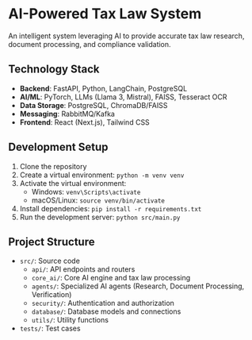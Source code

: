 # AI-Powered Tax Law System

An intelligent system leveraging AI to provide accurate tax law research, document processing, and compliance validation.

## Technology Stack

- **Backend**: FastAPI, Python, LangChain, PostgreSQL
- **AI/ML**: PyTorch, LLMs (Llama 3, Mistral), FAISS, Tesseract OCR
- **Data Storage**: PostgreSQL, ChromaDB/FAISS
- **Messaging**: RabbitMQ/Kafka
- **Frontend**: React (Next.js), Tailwind CSS

## Development Setup

1. Clone the repository
2. Create a virtual environment: `python -m venv venv`
3. Activate the virtual environment: 
   - Windows: `venv\Scripts\activate`
   - macOS/Linux: `source venv/bin/activate`
4. Install dependencies: `pip install -r requirements.txt`
5. Run the development server: `python src/main.py`

## Project Structure

- `src/`: Source code
  - `api/`: API endpoints and routers
  - `core_ai/`: Core AI engine and tax law processing
  - `agents/`: Specialized AI agents (Research, Document Processing, Verification)
  - `security/`: Authentication and authorization
  - `database/`: Database models and connections
  - `utils/`: Utility functions
- `tests/`: Test cases